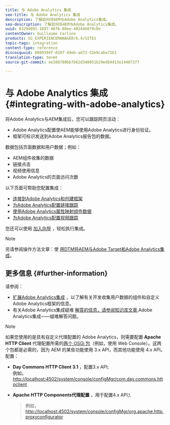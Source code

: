 ```yaml
---
title: 与 Adobe Analytics 集成
seo-title: 与 Adobe Analytics 集成
description: 了解如何将AEM与Adobe Analytics集成。
seo-description: 了解如何将AEM与Adobe Analytics集成。
uuid: 8329d891-1897-46f6-80ee-40244b079c0e
contentOwner: Guillaume Carlino
products: SG_EXPERIENCEMANAGER/6.4/SITES
topic-tags: integration
content-type: reference
discoiquuid: 0089394f-0107-49eb-ad73-52e9cabe71b1
translation-type: tm+mt
source-git-commit: ee380780bb7b62d348051b29edb9d13e14407377

---
```



# 与 Adobe Analytics 集成{#integrating-with-adobe-analytics}

将Adobe Analytics与AEM集成后，您可以跟踪网页活动：

* Adobe Analytics配置使AEM能够使用Adobe Analytics进行身份验证。
* 框架可标识发送到Adobe Analytics报告包的数据。

数据包括页面数据和用户数据；例如：

* AEM组件收集的数据
* 链接点击
* 视频使用信息
* Adobe Analytics的页面访问次数

以下页面可帮助您配置集成：

* [连接到Adobe Analytics和创建框架](/help/sites-administering/adobeanalytics-connect.md)
* [为Adobe Analytics配置链接跟踪](/help/sites-administering/adobeanalytics-link.md)
* [使用Adobe Analytics属性映射组件数据](/help/sites-administering/adobeanalytics-mapping.md)
* [为Adobe Analytics配置视频跟踪](/help/sites-administering/adobeanalytics-video.md)

您还可以使用 [加入向导](/help/sites-administering/opt-in.md) ，轻松执行集成。

>[!NOTE]
>
>另请参阅操作方法文章：使 [用DTM将AEM与Adobe Target和Adobe Analytics集成](https://helpx.adobe.com/experience-manager/using/integrate-digital-marketing-solutions.html)。

## 更多信息 {#further-information}

请参阅：

* [扩展Adobe Analytics集成](/help/sites-developing/extending-analytics.md) ，以了解有关开发收集用户数据的组件和自定义Adobe Analytics框架的信息。
* 有关Adobe Analytics集成疑难 [解答的信息，请参阅知识库文章](https://helpx.adobe.com/experience-manager/kb/sitecatalystintegrationtroubleshooting.html),Adobe Analytics集成——疑难解答问题。

>[!NOTE]
>
>如果您使用的是具有自定义代理配置的 Adobe Analytics，则需要配置 **Apache HTTP Client** 代理配置所需的[两个 OSGi 包](/help/sites-deploying/configuring-osgi.md)（例如，使用 Web Console）。这两个包都是必需的，因为 AEM 的某些功能使用 3.x API，而其他功能使用 4.x API。配置：
>
>* **Day Commons HTTP Client 3.1** ，配置3.x API;\
   >  例如， [http://localhost:4502/system/console/configMgr/com.day.commons.httpclient](http://localhost:4502/system/console/configMgr/com.day.commons.httpclient)
   >
   >
* **Apache HTTP Components代理配置** ，用于配置4.x API;\
   >  例如， [http://localhost:4502/system/console/configMgr/org.apache.http.proxyconfigurator](http://localhost:4502/system/console/configMgr/org.apache.http.proxyconfigurator)
>




